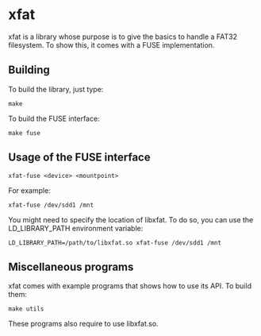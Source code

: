 # xfat

xfat is a library whose purpose is to give the basics to handle a FAT32 filesystem. To show this, it comes with a FUSE implementation.

## Building

To build the library, just type:

    make

To build the FUSE interface:

    make fuse

## Usage of the FUSE interface

    xfat-fuse <device> <mountpoint>
    
For example:

    xfat-fuse /dev/sdd1 /mnt
    
You might need to specify the location of libxfat. To do so, you can use the LD_LIBRARY_PATH environment variable:

    LD_LIBRARY_PATH=/path/to/libxfat.so xfat-fuse /dev/sdd1 /mnt

## Miscellaneous programs

xfat comes with example programs that shows how to use its API. To build them:

    make utils

These programs also require to use libxfat.so.
